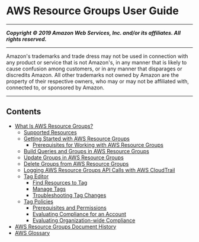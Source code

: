 # AWS Resource Groups User Guide

-----
*****Copyright &copy; 2019 Amazon Web Services, Inc. and/or its affiliates. All rights reserved.*****

-----
Amazon's trademarks and trade dress may not be used in 
     connection with any product or service that is not Amazon's, 
     in any manner that is likely to cause confusion among customers, 
     or in any manner that disparages or discredits Amazon. All other 
     trademarks not owned by Amazon are the property of their respective
     owners, who may or may not be affiliated with, connected to, or 
     sponsored by Amazon.

-----
## Contents
+ [What Is AWS Resource Groups?](welcome.md)
   + [Supported Resources](supported-resources.md)
   + [Getting Started with AWS Resource Groups](gettingstarted.md)
      + [Prerequisites for Working with AWS Resource Groups](gettingstarted-prereqs.md)
   + [Build Queries and Groups in AWS Resource Groups](gettingstarted-query.md)
   + [Update Groups in AWS Resource Groups](updating-resource-groups.md)
   + [Delete Groups from AWS Resource Groups](deleting-resource-groups.md)
   + [Logging AWS Resource Groups API Calls with AWS CloudTrail](logging-using-cloudtrail.md)
   + [Tag Editor](tag-editor.md)
      + [Find Resources to Tag](find-resources-to-tag.md)
      + [Manage Tags](tagging-resources.md)
      + [Troubleshooting Tag Changes](troubleshooting-tags.md)
   + [Tag Policies](tag-policies-arg.md)
      + [Prerequisites and Permissions](tag-policies-prereqs.md)
      + [Evaluating Compliance for an Account](tag-policies-arg-finding-noncompliant-tags.md)
      + [Evaluating Organization-wide Compliance](tag-policies-arg-evaluating-org-wide-compliance.md)
+ [AWS Resource Groups Document History](doc-history.md)
+ [AWS Glossary](glossary.md)